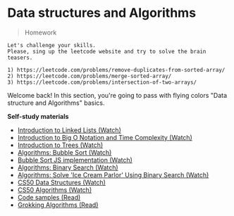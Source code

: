 
# Data structures and Algorithms
> Homework

```Homework
Let's challenge your skills. 
Please, sing up the leetcode website and try to solve the brain teasers.

1) https://leetcode.com/problems/remove-duplicates-from-sorted-array/
2) https://leetcode.com/problems/merge-sorted-array/
3) https://leetcode.com/problems/intersection-of-two-arrays/
```

Welcome back! In this section, you're going to pass with flying colors "Data structure and Algorithms" basics. 

**Self-study materials**

* <a href="https://youtu.be/WwfhLC16bis" target="_blank">Introduction to Linked Lists (Watch)</a>
* <a href="https://www.youtube.com/watch?v=D6xkbGLQesk" target="_blank">Introduction to Big O Notation and Time Complexity (Watch)</a>
* <a href="https://www.youtube.com/watch?v=1-l_UOFi1Xw" target="_blank">Introduction to Trees (Watch)</a>
* <a href="https://www.youtube.com/watch?v=6Gv8vg0kcHc" target="_blank">Algorithms: Bubble Sort (Watch)</a>
* <a href="https://www.youtube.com/watch?v=SjVMgRBk_5w" target="_blank">Bubble Sort JS implementation (Watch)</a>
* <a href="https://www.youtube.com/watch?v=P3YID7liBug" target="_blank">Algorithms: Binary Search (Watch)</a>
* <a href="https://www.youtube.com/watch?v=Ifwf3DBN1sc" target="_blank">Algorithms: Solve 'Ice Cream Parlor' Using Binary Search (Watch)</a>
* <a href="https://www.youtube.com/watch?v=4IrUAqYKjIA" target="_blank">CS50 Data Structures (Watch)</a>
* <a href="https://www.youtube.com/watch?v=fykrlqbV9wM" target="_blank">CS50 Algorithms (Watch)</a>
* <a href="https://github.com/trekhleb/javascript-algorithms/" target="_blank">Code samples (Read)</a>
* <a href="https://github.com/KevinOfNeu/ebooks/blob/master/Grokking%20Algorithms.pdf" target="_blank">Grokking Algorithms (Read)</a>
